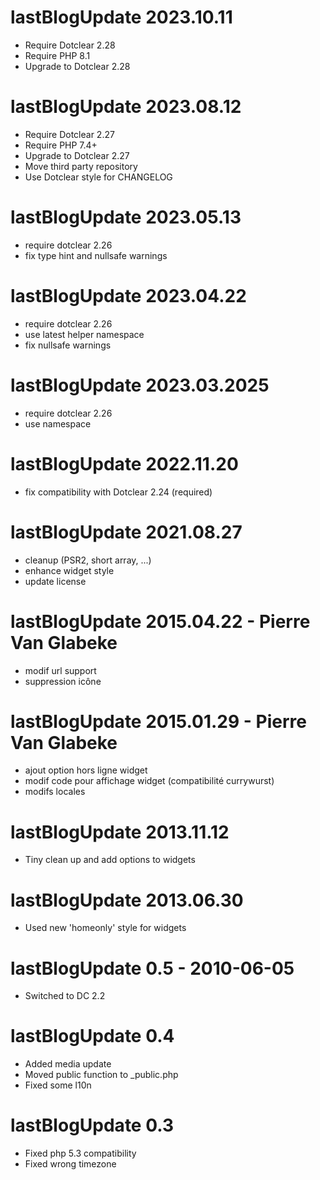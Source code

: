lastBlogUpdate 2023.10.11
===========================================================
* Require Dotclear 2.28
* Require PHP 8.1
* Upgrade to Dotclear 2.28

lastBlogUpdate 2023.08.12
===========================================================
* Require Dotclear 2.27
* Require PHP 7.4+
* Upgrade to Dotclear 2.27
* Move third party repository
* Use Dotclear style for CHANGELOG

lastBlogUpdate 2023.05.13
===========================================================
* require dotclear 2.26
* fix type hint and nullsafe warnings

lastBlogUpdate 2023.04.22
===========================================================
* require dotclear 2.26
* use latest helper namespace
* fix nullsafe warnings

lastBlogUpdate 2023.03.2025
===========================================================
* require dotclear 2.26
* use namespace

lastBlogUpdate 2022.11.20
===========================================================
* fix compatibility with Dotclear 2.24 (required)

lastBlogUpdate 2021.08.27
===========================================================
* cleanup (PSR2, short array, ...)
* enhance widget style
* update license

lastBlogUpdate 2015.04.22 - Pierre Van Glabeke
===========================================================
* modif url support
* suppression icône

lastBlogUpdate 2015.01.29 - Pierre Van Glabeke
===========================================================
* ajout option hors ligne widget
* modif code pour affichage widget (compatibilité currywurst)
* modifs locales

lastBlogUpdate 2013.11.12
===========================================================
* Tiny clean up and add options to widgets

lastBlogUpdate 2013.06.30
===========================================================
* Used new 'homeonly' style for widgets

lastBlogUpdate 0.5 - 2010-06-05
===========================================================
* Switched to DC 2.2

lastBlogUpdate 0.4
===========================================================
* Added media update
* Moved public function to _public.php
* Fixed some l10n

lastBlogUpdate 0.3
===========================================================
* Fixed php 5.3 compatibility
* Fixed wrong timezone